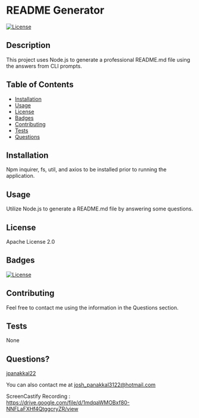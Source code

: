 # README Generator
[![License](https://img.shields.io/badge/License-Apache%202.0-blue.svg)](https://opensource.org/licenses/Apache-2.0)

## Description
This project uses Node.js to generate a professional README.md file using the answers from CLI prompts.

## Table of Contents

* [Installation](#installation)
* [Usage](#usage)
* [License](#license)
* [Badges](#badges)
* [Contributing](#contributing)
* [Tests](#tests)
* [Questions](#questions)

## Installation
Npm inquirer, fs, util, and axios to be installed prior to running the application.

## Usage
Utilize Node.js to generate a README.md file by answering some questions.

## License
Apache License 2.0

## Badges
[![License](https://img.shields.io/badge/License-Apache%202.0-blue.svg)](https://opensource.org/licenses/Apache-2.0)

## Contributing 
Feel free to contact me using the information in the Questions section.

## Tests
None

## Questions?
[jpanakkal22](https://github.com/jpanakkal22)

You can also contact me at josh_panakkal3122@hotmail.com

ScreenCastify Recording : https://drive.google.com/file/d/1mdqaWMOBxf80-NNFLaFXHf4QtggcryZR/view

